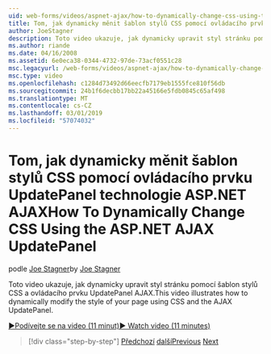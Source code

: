```yaml
---
uid: web-forms/videos/aspnet-ajax/how-to-dynamically-change-css-using-the-aspnet-ajax-updatepanel
title: Tom, jak dynamicky měnit šablon stylů CSS pomocí ovládacího prvku UpdatePanel technologie ASP.NET AJAX | Dokumentace Microsoftu
author: JoeStagner
description: Toto video ukazuje, jak dynamicky upravit styl stránku pomocí šablon stylů CSS a ovládacího prvku UpdatePanel AJAX.
ms.author: riande
ms.date: 04/16/2008
ms.assetid: 6e0eca38-0344-4732-97de-73acf0551c28
msc.legacyurl: /web-forms/videos/aspnet-ajax/how-to-dynamically-change-css-using-the-aspnet-ajax-updatepanel
msc.type: video
ms.openlocfilehash: c1284d73492d66eecfb7179eb1555fce810f56db
ms.sourcegitcommit: 24b1f6decbb17bb22a45166e5fdb0845c65af498
ms.translationtype: MT
ms.contentlocale: cs-CZ
ms.lasthandoff: 03/01/2019
ms.locfileid: "57074032"
---
```

<a name="how-to-dynamically-change-css-using-the-aspnet-ajax-updatepanel"></a><span data-ttu-id="3344e-103">Tom, jak dynamicky měnit šablon stylů CSS pomocí ovládacího prvku UpdatePanel technologie ASP.NET AJAX</span><span class="sxs-lookup"><span data-stu-id="3344e-103">How To Dynamically Change CSS Using the ASP.NET AJAX UpdatePanel</span></span>
====================
<span data-ttu-id="3344e-104">podle [Joe Stagner](https://github.com/JoeStagner)</span><span class="sxs-lookup"><span data-stu-id="3344e-104">by [Joe Stagner](https://github.com/JoeStagner)</span></span>

<span data-ttu-id="3344e-105">Toto video ukazuje, jak dynamicky upravit styl stránku pomocí šablon stylů CSS a ovládacího prvku UpdatePanel AJAX.</span><span class="sxs-lookup"><span data-stu-id="3344e-105">This video illustrates how to dynamically modify the style of your page using CSS and the AJAX UpdatePanel.</span></span>

[<span data-ttu-id="3344e-106">&#9654;Podívejte se na video (11 minut)</span><span class="sxs-lookup"><span data-stu-id="3344e-106">&#9654; Watch video (11 minutes)</span></span>](https://channel9.msdn.com/Blogs/ASP-NET-Site-Videos/how-to-dynamically-change-css-using-the-aspnet-ajax-updatepanel)

> [!div class="step-by-step"]
> <span data-ttu-id="3344e-107">[Předchozí](basic-aspnet-authentication-in-an-ajax-enabled-application.md)
> [další](how-to-dynamically-add-controls-to-a-web-page.md)</span><span class="sxs-lookup"><span data-stu-id="3344e-107">[Previous](basic-aspnet-authentication-in-an-ajax-enabled-application.md)
[Next](how-to-dynamically-add-controls-to-a-web-page.md)</span></span>
